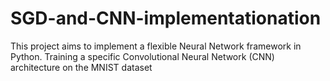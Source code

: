 # SGD-and-CNN-implementationation
This project aims to implement a flexible Neural Network framework in Python. Training a specific Convolutional Neural Network (CNN) architecture on the MNIST dataset
